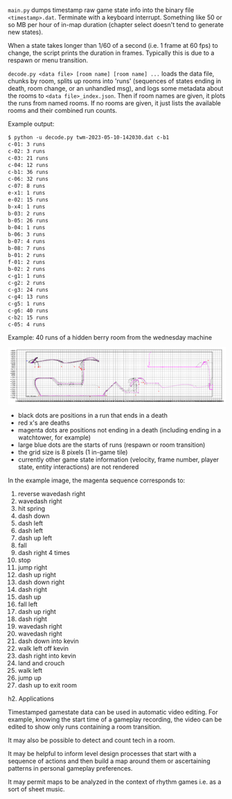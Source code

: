 
`main.py`
dumps timestamp raw game state info into the binary file `<timestamp>.dat`. Terminate with a keyboard interrupt. Something like 50 or so MB per hour of in-map duration (chapter select doesn't tend to generate new states).

When a state takes longer than 1/60 of a second (i.e. 1 frame at 60 fps) to change, the script prints the duration in frames. Typically this is due to a respawn or menu transition.

`decode.py <data file> [room name] [room name] ...`
loads the data file, chunks by room, splits up rooms into 'runs' (sequences of states ending in death, room change, or an unhandled msg), and logs some metadata about the rooms to `<data file>_index.json`. Then if room names are given, it plots the runs from named rooms. If no rooms are given, it just lists the available rooms and their combined run counts.

Example output:
```
$ python -u decode.py twm-2023-05-10-142030.dat c-b1
c-01: 3 runs
c-02: 3 runs
c-03: 21 runs
c-04: 12 runs
c-b1: 36 runs
c-06: 32 runs
c-07: 8 runs
e-x1: 1 runs
e-02: 15 runs
b-x4: 1 runs
b-03: 2 runs
b-05: 26 runs
b-04: 1 runs
b-06: 3 runs
b-07: 4 runs
b-08: 7 runs
b-01: 2 runs
f-01: 2 runs
b-02: 2 runs
c-g1: 1 runs
c-g2: 2 runs
c-g3: 24 runs
c-g4: 13 runs
c-g5: 1 runs
c-g6: 40 runs
c-b2: 15 runs
c-05: 4 runs
```

Example: 40 runs of a hidden berry room from the wednesday machine

![image](example_twm-c-b1.png)

* black dots are positions in a run that ends in a death
* red x's are deaths
* magenta dots are positions not ending in a death (including ending in a watchtower, for example)
* large blue dots are the starts of runs (respawn or room transition)
* the grid size is 8 pixels (1 in-game tile)
* currently other game state information (velocity, frame number, player state, entity interactions) are not rendered

In the example image, the magenta sequence corresponds to:
1. reverse wavedash right
1. wavedash right
1. hit spring
1. dash down
1. dash left
1. dash left
1. dash up left
1. fall
1. dash right 4 times
1. stop
1. jump right
1. dash up right
1. dash down right
1. dash right
1. dash up
1. fall left
1. dash up right
1. dash right
1. wavedash right
1. wavedash right
1. dash down into kevin
1. walk left off kevin
1. dash right into kevin
1. land and crouch
1. walk left
1. jump up
1. dash up to exit room


h2. Applications 

Timestamped gamestate data can be used in automatic video editing. For example, knowing the start time of a gameplay recording, the video can be edited to show only runs containing a room transition.

It may also be possible to detect and count tech in a room.

It may be helpful to inform level design processes that start with a sequence of actions and then build a map around them or ascertaining patterns in personal gameplay preferences.

It may permit maps to be analyzed in the context of rhythm games i.e. as a sort of sheet music.

